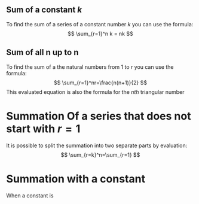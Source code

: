 ## Sum of a constant $k$
To find the sum of a series of a constant number $k$ you can use the formula:
$$
\sum_{r=1}^n k = nk
$$
## Sum of all n up to n
To find the sum of a the natural numbers from $1$ to $r$ you can use the formula:
$$
\sum_{r=1}^nr=\frac{n(n+1)}{2}
$$
This evaluated equation is also the formula for the $nth$ triangular number

# Summation Of a series that does not start with $r=1$

It is possible to split the summation into two separate parts by evaluation:
$$
\sum_{r=k}^n=\sum_{r=1}
$$

# Summation with a constant
When a constant is 